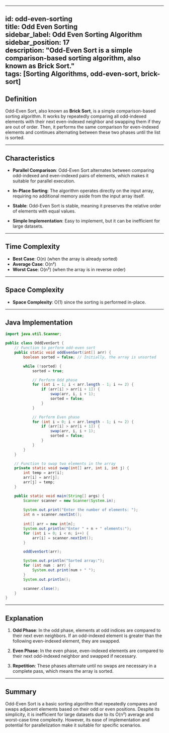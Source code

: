

---
id: odd-even-sorting  
title: Odd Even Sorting  
sidebar_label: Odd Even Sorting Algorithm  
sidebar_position: 17  
description: "Odd-Even Sort is a simple comparison-based sorting algorithm, also known as Brick Sort."  
tags: [Sorting Algorithms, odd-even-sort, brick-sort]  
---

## Definition

Odd-Even Sort, also known as **Brick Sort**, is a simple comparison-based sorting algorithm. It works by repeatedly comparing all odd-indexed elements with their next even-indexed neighbor and swapping them if they are out of order. Then, it performs the same comparison for even-indexed elements and continues alternating between these two phases until the list is sorted.

---

## Characteristics

- **Parallel Comparison**: Odd-Even Sort alternates between comparing odd-indexed and even-indexed pairs of elements, which makes it suitable for parallel execution.

- **In-Place Sorting**: The algorithm operates directly on the input array, requiring no additional memory aside from the input array itself.

- **Stable**: Odd-Even Sort is stable, meaning it preserves the relative order of elements with equal values.

- **Simple Implementation**: Easy to implement, but it can be inefficient for large datasets.

---

## Time Complexity

- **Best Case**: O(n) (when the array is already sorted)
- **Average Case**: O(n²)
- **Worst Case**: O(n²) (when the array is in reverse order)

---

## Space Complexity

- **Space Complexity**: O(1) since the sorting is performed in-place.

---

## Java Implementation

```java
import java.util.Scanner;

public class OddEvenSort {
    // Function to perform odd-even sort
    public static void oddEvenSort(int[] arr) {
        boolean sorted = false; // Initially, the array is unsorted

        while (!sorted) {
            sorted = true;

            // Perform Odd phase
            for (int i = 1; i < arr.length - 1; i += 2) {
                if (arr[i] > arr[i + 1]) {
                    swap(arr, i, i + 1);
                    sorted = false;
                }
            }

            // Perform Even phase
            for (int i = 0; i < arr.length - 1; i += 2) {
                if (arr[i] > arr[i + 1]) {
                    swap(arr, i, i + 1);
                    sorted = false;
                }
            }
        }
    }

    // Function to swap two elements in the array
    private static void swap(int[] arr, int i, int j) {
        int temp = arr[i];
        arr[i] = arr[j];
        arr[j] = temp;
    }

    public static void main(String[] args) {
        Scanner scanner = new Scanner(System.in);
        
        System.out.print("Enter the number of elements: ");
        int n = scanner.nextInt();
        
        int[] arr = new int[n];
        System.out.println("Enter " + n + " elements:");
        for (int i = 0; i < n; i++) {
            arr[i] = scanner.nextInt();
        }

        oddEvenSort(arr);

        System.out.println("Sorted array:");
        for (int num : arr) {
            System.out.print(num + " ");
        }
        System.out.println();

        scanner.close();
    }
}
```

---

## Explanation

1. **Odd Phase**: In the odd phase, elements at odd indices are compared to their next even neighbors. If an odd-indexed element is greater than the following even-indexed element, they are swapped.

2. **Even Phase**: In the even phase, even-indexed elements are compared to their next odd-indexed neighbor and swapped if necessary.

3. **Repetition**: These phases alternate until no swaps are necessary in a complete pass, which means the array is sorted.

---

## Summary

Odd-Even Sort is a basic sorting algorithm that repeatedly compares and swaps adjacent elements based on their odd or even positions. Despite its simplicity, it is inefficient for large datasets due to its O(n²) average and worst-case time complexity. However, its ease of implementation and potential for parallelization make it suitable for specific scenarios.

